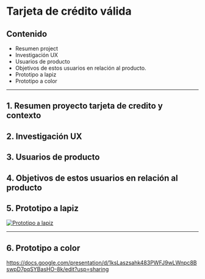 # Tarjeta de crédito válida

## Contenido

+ Resumen project
+ Investigación UX
+ Usuarios de producto
+ Objetivos de estos usuarios en relación al producto.
+ Prototipo a lapiz
+ Prototipo a color


***

## 1. Resumen proyecto tarjeta de credito y contexto


## 2. Investigación UX


## 3. Usuarios de producto



## 4. Objetivos de estos usuarios en relación al producto



## 5. Prototipo a lapiz

[![Prototipo a lapiz](\Users\UserOne\OneDrive\Escritorio\katherine\LABORATORIA\PROJECT_TC\BOG005-card-validation "Primer borrador")](https://drive.google.com/file/d/1wyKzSI3tJy-ULEAMiJRWttrlvMt5ggUO/view)


***

## 6. Prototipo a color

https://docs.google.com/presentation/d/1ksLaszsahk483PWFJ9wLWnpc8BswpD7pqSYBasHO-8k/edit?usp=sharing

